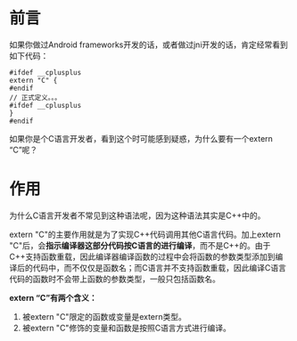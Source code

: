 # 前言

如果你做过Android frameworks开发的话，或者做过jni开发的话，肯定经常看到如下代码：

```
#ifdef __cplusplus
extern "C" {
#endif
// 正式定义。。。
#ifdef __cplusplus
}
#endif
```

如果你是个C语言开发者，看到这个时可能感到疑惑，为什么要有一个extern “C”呢？



# 作用

为什么C语言开发者不常见到这种语法呢，因为这种语法其实是C++中的。

extern "C"的主要作用就是为了实现C++代码调用其他C语言代码。加上extern "C"后，会**指示编译器这部分代码按C语言的进行编译**，而不是C++的。由于C++支持函数重载，因此编译器编译函数的过程中会将函数的参数类型添加到编译后的代码中，而不仅仅是函数名；而C语言并不支持函数重载，因此编译C语言代码的函数时不会带上函数的参数类型，一般只包括函数名。

**extern “C”有两个含义：**

1. 被extern "C"限定的函数或变量是extern类型。
2. 被extern "C"修饰的变量和函数是按照C语言方式进行编译。